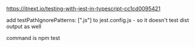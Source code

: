 

https://itnext.io/testing-with-jest-in-typescript-cc1cd0095421

add testPathIgnorePatterns: [".js"] to jest.config.js - so it doesn't test dist output as well

command is npm test